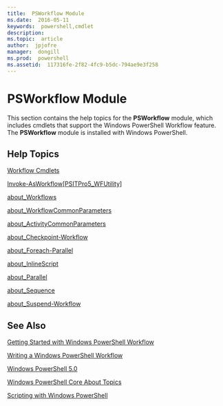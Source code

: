```yaml
---
title:  PSWorkflow Module
ms.date:  2016-05-11
keywords:  powershell,cmdlet
description:  
ms.topic:  article
author:  jpjofre
manager:  dongill
ms.prod:  powershell
ms.assetid:  117316fe-2f82-4fc9-b5dc-794ae9e3f258
---
```


# PSWorkflow Module
This section contains the help topics for the **PSWorkflow** module, which includes cmdlets that support the Windows PowerShell Workflow feature. The **PSWorkflow** module is installed with Windows PowerShell.

## Help Topics
[Workflow Cmdlets](http://go.microsoft.com/fwlink/?LinkID=245865)

[Invoke-AsWorkflow[PSITPro5_WFUtility]](https://technet.microsoft.com/en-us/library/a5a32019-0d68-4041-935f-1b1cacaf6d3d)

[about_Workflows](https://technet.microsoft.com/en-us/library/f2897bdd-1b9d-4679-8b19-09840bd40a22)

[about_WorkflowCommonParameters](https://technet.microsoft.com/en-us/library/119f968e-618e-439c-b76c-cdd17e6df27c)

[about_ActivityCommonParameters](https://technet.microsoft.com/en-us/library/8ca60664-37c6-4257-a723-e3c41dd10122)

[about_Checkpoint-Workflow](https://technet.microsoft.com/en-us/library/3a309488-1e7a-4807-b83b-dedbeac3ee1c)

[about_Foreach-Parallel](https://technet.microsoft.com/en-us/library/35704780-dde8-4f5f-9319-5b982148bba7)

[about_InlineScript](https://technet.microsoft.com/en-us/library/f88ed5a9-02d6-4bf0-a031-61198e1e7291)

[about_Parallel](https://technet.microsoft.com/en-us/library/104559a8-e89a-49f5-8c08-e5bf72768cbf)

[about_Sequence](https://technet.microsoft.com/en-us/library/bda3f81a-be8a-43be-b0df-12bb7e193b9b)

[about_Suspend-Workflow](https://technet.microsoft.com/en-us/library/be2ded75-1eca-493e-96c1-758f92b5f199)

## See Also
[Getting Started with Windows PowerShell Workflow](http://go.microsoft.com/fwlink/?LinkID=252592)

[Writing a Windows PowerShell Workflow](https://technet.microsoft.com/en-us/library/2551ceed-836f-4275-9fc0-ea68446d6a35)

[Windows PowerShell 5.0](../core-modules/Windows-PowerShell-5.0.md)

[Windows PowerShell Core About Topics](../core-modules/Windows-PowerShell-Core-About-Topics.md)

[Scripting with Windows PowerShell](../../getting-started/fundamental/Scripting-with-Windows-PowerShell.md)

